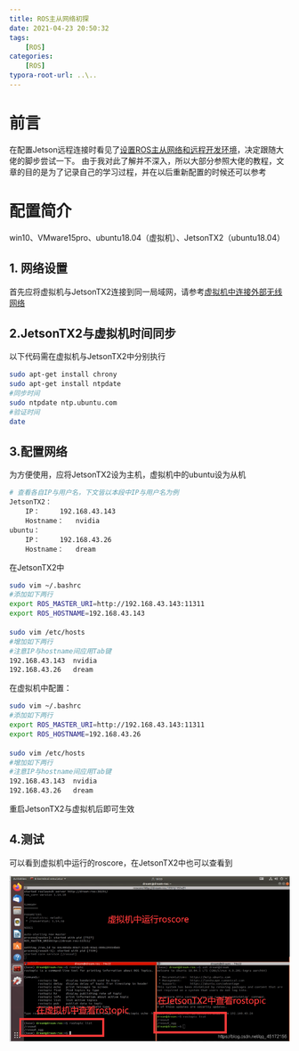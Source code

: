 ```yaml
---
title: ROS主从网络初探
date: 2021-04-23 20:50:32
tags: 
    [ROS] 
categories: 
    [ROS]
typora-root-url: ..\..
---
```


# 前言
在配置Jetson远程连接时看见了[设置ROS主从网络和远程开发环境](https://zhuanlan.zhihu.com/p/52005221)，决定跟随大佬的脚步尝试一下。
由于我对此了解并不深入，所以大部分参照大佬的教程，文章的目的是为了记录自己的学习过程，并在以后重新配置的时候还可以参考

# 配置简介
win10、VMware15pro、ubuntu18.04（虚拟机）、JetsonTX2（ubuntu18.04）

## 1. 网络设置
首先应将虚拟机与JetsonTX2连接到同一局域网，请参考[虚拟机中连接外部无线网络](https://blog.csdn.net/qq_45172156/article/details/114766376)

## 2.JetsonTX2与虚拟机时间同步
以下代码需在虚拟机与JetsonTX2中分别执行
```bash
sudo apt-get install chrony
sudo apt-get install ntpdate
#同步时间 
sudo ntpdate ntp.ubuntu.com
#验证时间
date
```
## 3.配置网络
为方便使用，应将JetsonTX2设为主机，虚拟机中的ubuntu设为从机

```bash
# 查看各自IP与用户名，下文皆以本段中IP与用户名为例
JetsonTX2：
	IP：		192.168.43.143
	Hostname：	nvidia
ubuntu：
	IP：		192.168.43.26
	Hostname：	dream
```
在JetsonTX2中

```bash
sudo vim ~/.bashrc
#添加如下两行
export ROS_MASTER_URI=http://192.168.43.143:11311
export ROS_HOSTNAME=192.168.43.143

sudo vim /etc/hosts
#增加如下两行
#注意IP与hostname间应用Tab键
192.168.43.143	nvidia
192.168.43.26	dream
```

在虚拟机中配置：

```bash
sudo vim ~/.bashrc
#添加如下两行
export ROS_MASTER_URI=http://192.168.43.143:11311
export ROS_HOSTNAME=192.168.43.26

sudo vim /etc/hosts
#增加如下两行
#注意IP与hostname间应用Tab键
192.168.43.143	nvidia
192.168.43.26	dream
```
重启JetsonTX2与虚拟机后即可生效
## 4.测试
可以看到虚拟机中运行的roscore，在JetsonTX2中也可以查看到

![主从网络](/images/ROS主从网络初探/主从网络.png)



